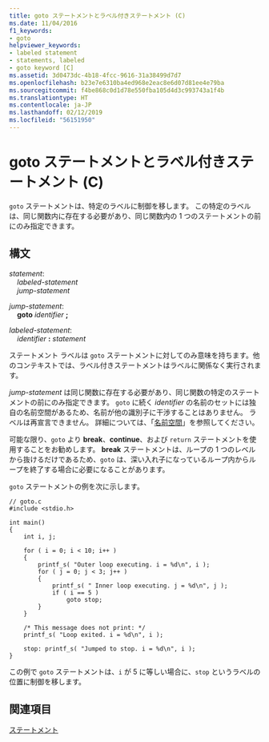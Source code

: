 ```yaml
---
title: goto ステートメントとラベル付きステートメント (C)
ms.date: 11/04/2016
f1_keywords:
- goto
helpviewer_keywords:
- labeled statement
- statements, labeled
- goto keyword [C]
ms.assetid: 3d0473dc-4b18-4fcc-9616-31a38499d7d7
ms.openlocfilehash: b23e7e6310ba4ed968e2eac8e6d07d81ee4e79ba
ms.sourcegitcommit: f4be868c0d1d78e550fba105d4d3c993743a1f4b
ms.translationtype: HT
ms.contentlocale: ja-JP
ms.lasthandoff: 02/12/2019
ms.locfileid: "56151950"
---
```

# <a name="goto-and-labeled-statements-c"></a>goto ステートメントとラベル付きステートメント (C)

`goto` ステートメントは、特定のラベルに制御を移します。 この特定のラベルは、同じ関数内に存在する必要があり、同じ関数内の 1 つのステートメントの前にのみ指定できます。

## <a name="syntax"></a>構文

*statement*:<br/>
&nbsp;&nbsp;&nbsp;&nbsp;*labeled-statement*<br/>
&nbsp;&nbsp;&nbsp;&nbsp;*jump-statement*

*jump-statement*:<br/>
&nbsp;&nbsp;&nbsp;&nbsp;**goto**  *identifier*  **;**

*labeled-statement*:<br/>
&nbsp;&nbsp;&nbsp;&nbsp;*identifier*  **:**  *statement*

ステートメント ラベルは `goto` ステートメントに対してのみ意味を持ちます。他のコンテキストでは、ラベル付きステートメントはラベルに関係なく実行されます。

*jump-statement* は同じ関数に存在する必要があり、同じ関数の特定のステートメントの前にのみ指定できます。 `goto` に続く *identifier* の名前のセットには独自の名前空間があるため、名前が他の識別子に干渉することはありません。 ラベルは再宣言できません。 詳細については、「[名前空間](../c-language/name-spaces.md)」を参照してください。

可能な限り、`goto` より **break**、**continue**、および `return` ステートメントを使用することをお勧めします。 **break** ステートメントは、ループの 1 つのレベルから抜けるだけであるため、`goto` は、深い入れ子になっているループ内からループを終了する場合に必要になることがあります。

`goto` ステートメントの例を次に示します。

```
// goto.c
#include <stdio.h>

int main()
{
    int i, j;

    for ( i = 0; i < 10; i++ )
    {
        printf_s( "Outer loop executing. i = %d\n", i );
        for ( j = 0; j < 3; j++ )
        {
            printf_s( " Inner loop executing. j = %d\n", j );
            if ( i == 5 )
                goto stop;
        }
    }

    /* This message does not print: */
    printf_s( "Loop exited. i = %d\n", i );

    stop: printf_s( "Jumped to stop. i = %d\n", i );
}
```

この例で `goto` ステートメントは、`i` が 5 に等しい場合に、`stop` というラベルの位置に制御を移します。

## <a name="see-also"></a>関連項目

[ステートメント](../c-language/statements-c.md)
